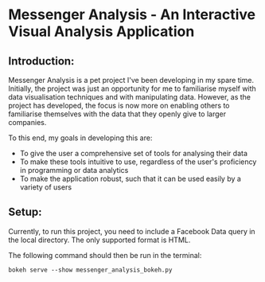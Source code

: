 # Messenger Analysis - An Interactive Visual Analysis Application

## Introduction:
Messenger Analysis is a pet project I've been developing in my spare time. Initially, the project was just an opportunity for me to familiarise myself with data visualisation techniques and with manipulating data. However, as the project has developed, the focus is now more on enabling others to familiarise themselves with the data that they openly give to larger companies.

To this end, my goals in developing this are:
* To give the user a comprehensive set of tools for analysing their data
* To make these tools intuitive to use, regardless of the user's proficiency in programming or data analytics
* To make the application robust, such that it can be used easily by a variety of users

## Setup:
Currently, to run this project, you need to include a Facebook Data query in the local directory. The only supported format is HTML.

The following command should then be run in the terminal:

```
bokeh serve --show messenger_analysis_bokeh.py
```